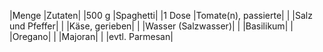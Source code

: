 |Menge |Zutaten|
|500 g |Spaghetti|
|1 Dose |Tomate(n), passierte|
| |Salz und Pfeffer|
| |Käse, gerieben|
| |Wasser (Salzwasser)|
| |Basilikum|
| |Oregano|
| |Majoran|
| |evtl. 	Parmesan|
